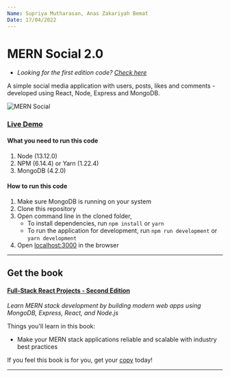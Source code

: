 ```yaml
---
Name: Supriya Mutharasan, Anas Zakariyah Bemat
Date: 17/04/2022
---
```


# MERN Social 2.0

- _Looking for the first edition code? [Check here](https://github.com/shamahoque/mern-social/tree/master)_

A simple social media application with users, posts, likes and comments - developed using React, Node, Express and MongoDB.

![MERN Social](https://s3.amazonaws.com/mernbook/git+/social.png "MERN Social")

### [Live Demo](http://social2.mernbook.com/ "MERN Social")

#### What you need to run this code

1. Node (13.12.0)
2. NPM (6.14.4) or Yarn (1.22.4)
3. MongoDB (4.2.0)

#### How to run this code

1. Make sure MongoDB is running on your system
2. Clone this repository
3. Open command line in the cloned folder,
   - To install dependencies, run ` npm install ` or `yarn`
   - To run the application for development, run ` npm run development ` or `yarn development`
4. Open [localhost:3000](http://localhost:3000/) in the browser

---

## Get the book

#### [Full-Stack React Projects - Second Edition](https://www.packtpub.com/web-development/full-stack-react-projects-second-edition)

_Learn MERN stack development by building modern web apps using MongoDB, Express, React, and Node.js_

Things you'll learn in this book:

- Make your MERN stack applications reliable and scalable with industry best practices

If you feel this book is for you, get your [copy](https://www.amazon.com/dp/1839215410) today!

---
